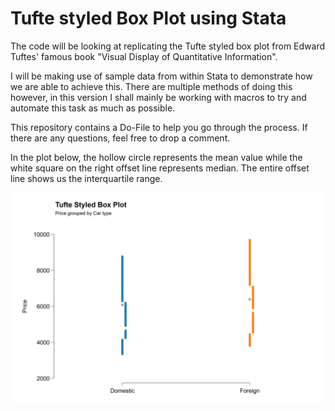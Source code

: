 # Tufte styled Box Plot using Stata
The code will be looking at replicating the Tufte styled box plot from Edward Tuftes' famous book "Visual Display of Quantitative Information".

I will be making use of sample data from within Stata to demonstrate how we are able to achieve this. There are multiple methods of doing this however, in this version I shall mainly be working with macros to try and automate this task as much as possible.<br/>

This repository contains a Do-File to help you go through the process. If there are any questions, feel free to drop a comment.

In the plot below, the hollow circle represents the mean value while the white square on the right offset line represents median. The entire offset line shows us the interquartile range. 

![alt text](https://github.com/fahad-mirza/tufte_boxplot_stata/raw/main/tufte_boxplot_stata.png?raw=true)

